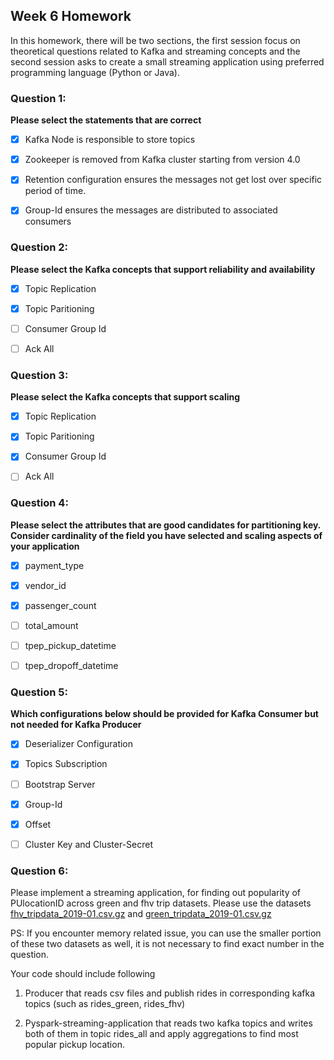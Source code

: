 ## Week 6 Homework

In this homework, there will be two sections, the first session focus on theoretical questions related to Kafka and streaming concepts and the second session asks to create a small streaming application using preferred programming language (Python or Java).

### Question 1:

**Please select the statements that are correct**
- [x] Kafka Node is responsible to store topics
- [x] Zookeeper is removed from Kafka cluster starting from version 4.0
- [x] Retention configuration ensures the messages not get lost over specific period of time.
- [x] Group-Id ensures the messages are distributed to associated consumers


### Question 2:

**Please select the Kafka concepts that support reliability and availability**

- [x] Topic Replication
- [x] Topic Paritioning
- [ ] Consumer Group Id
- [ ] Ack All


### Question 3:

**Please select the Kafka concepts that support scaling**

- [x] Topic Replication
- [x] Topic Paritioning
- [x] Consumer Group Id
- [ ] Ack All


### Question 4:

**Please select the attributes that are good candidates for partitioning key.
Consider cardinality of the field you have selected and scaling aspects of your application**

- [x] payment_type
- [x] vendor_id
- [x] passenger_count
- [ ] total_amount
- [ ] tpep_pickup_datetime
- [ ] tpep_dropoff_datetime


### Question 5:

**Which configurations below should be provided for Kafka Consumer but not needed for Kafka Producer**

- [x] Deserializer Configuration
- [x] Topics Subscription
- [ ] Bootstrap Server
- [x] Group-Id
- [x] Offset
- [ ] Cluster Key and Cluster-Secret


### Question 6:

Please implement a streaming application, for finding out popularity of PUlocationID across green and fhv trip datasets.
Please use the datasets [fhv_tripdata_2019-01.csv.gz](https://github.com/DataTalksClub/nyc-tlc-data/releases/tag/fhv)
and [green_tripdata_2019-01.csv.gz](https://github.com/DataTalksClub/nyc-tlc-data/releases/tag/green)

PS: If you encounter memory related issue, you can use the smaller portion of these two datasets as well, it is not necessary to find exact number in the  question.

Your code should include following

1. Producer that reads csv files and publish rides in corresponding kafka topics (such as rides_green, rides_fhv)

2. Pyspark-streaming-application that reads two kafka topics
   and writes both of them in topic rides_all and apply aggregations to find most popular pickup location.

